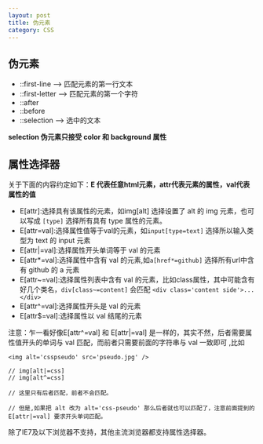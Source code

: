 ```yaml
---
layout: post
title: 伪元素
category: CSS
---
```


## 伪元素

+ ::first-line --> 匹配元素的第一行文本
+ ::first-letter --> 匹配元素的第一个字符
+ ::after
+ ::before
+ ::selection --> 选中的文本

**selection 伪元素只接受 color 和 background 属性**



## 属性选择器

关于下面的内容约定如下：**E 代表任意html元素，attr代表元素的属性，val代表属性的值**

+ E[attr]:选择具有该属性的元素，如img[alt] 选择设置了 alt 的 img 元素，也可以写成 `[type]` 选择所有具有 type 属性的元素。
+ E[attr=val]:选择属性值等于val的元素，如`input[type=text]` 选择所以输入类型为 text 的 input 元素
+ E[attr|=val]:选择属性开头单词等于 val 的元素
+ E[attr*=val]:选择属性中含有 val 的元素,如`a[href*=github]` 选择所有url中含有 github 的 a 元素
+ E[attr~=val]:选择属性列表中含有 val 的元素，比如class属性，其中可能含有好几个类名，`div[class~=content]` 会匹配 `<div class='content side'>...</div>`
+ E[attr^=val]:选择属性开头是 val 的元素
+ E[attr$=val]:选择属性以 val 结尾的元素

注意：乍一看好像E[attr^=val] 和 E[attr|=val] 是一样的，其实不然，后者需要属性值开头的单词与 val 匹配，而前者只需要前面的字符串与 val 一致即可 ,比如

```
<img alt='csspseudo' src='pseudo.jpg' />

// img[alt|=css]
// img[alt^=css]

// 这里只有后者匹配，前者不会匹配。

// 但是,如果把 alt 改为 alt='css-pseudo' 那么后者就也可以匹配了，注意前面提到的 E[attr|=val] 要求开头单词匹配。
```

除了IE7及以下浏览器不支持，其他主流浏览器都支持属性选择器。
